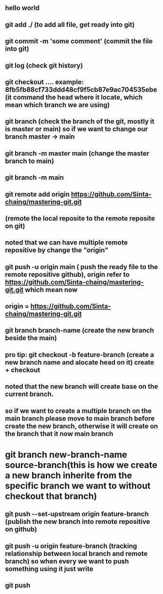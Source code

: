 ## hello world

## git add ./ (to add all file, get ready into git)

## git commit -m 'some comment' (commit the file into git)

## git log (check git history)

## git checkout .... example: 8fb5fb88cf733ddd48cf9f5cb87e9ac704535ebe(it command the head where it locate, which mean which branch we are using)

## git branch (check the branch of the git, mostly it is master or main) so if we want to change our branch master -> main

## git branch -m master main (change the master branch to main)

## git branch -m main

## git remote add origin https://github.com/Sinta-chaing/mastering-git.git

## (remote the local reposite to the remote reposite on git)

## noted that we can have multiple remote repositive by change the "origin"

## git push -u origin main ( push the ready file to the remote repositive github), origin refer to https://github.com/Sinta-chaing/mastering-git.git which mean now

## origin = https://github.com/Sinta-chaing/mastering-git.git

## git branch branch-name (create the new branch beside the main)

## pro tip: git checkout -b feature-branch (create a new branch name and alocate head on it) create + checkout

## noted that the new branch will create base on the current branch.

## so if we want to create a multiple branch on the main branch please move to main branch before create the new branch, otherwise it will create on the branch that it now main branch

# git branch new-branch-name source-branch(this is how we create a new branch inherite from the specific branch we want to without checkout that branch)

## git push --set-upstream origin feature-branch (publish the new branch into remote repositive on github)

## git push -u origin feature-branch (tracking relationship between local branch and remote branch) so when every we want to push something using it just write

## git push
